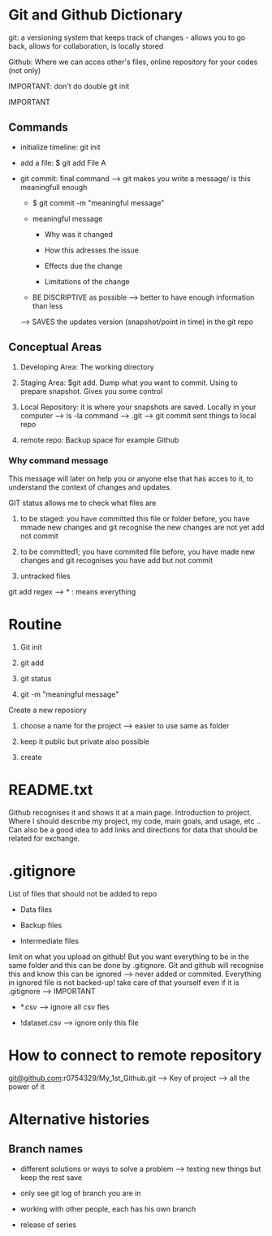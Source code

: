 # Git and Github Dictionary

git: a versioning system that keeps track of changes - allows you to go back, allows for collaboration, is locally stored

Github: Where we can acces other's files, online repository for your codes (not only)

IMPORTANT: don't do double git init 

IMPORTANT

## Commands

- initialize timeline: git init 

- add a file: $ git add File A 

- git commit: final command --> git makes you write a message/ is this meaningfull enough
  
  - $ git commit -m "meaningful message"
  
  - meaningful message
    
    - Why was it changed
    
    - How this adresses the issue 
    
    - Effects due the change
    
    - Limitations of the change 
  
  - BE DISCRIPTIVE as possible --> better to have enough information than less 
  
  --> SAVES the updates version (snapshot/point in time) in the git repo

## Conceptual Areas

1. Developing Area: The working directory 

2. Staging Area: $git add. Dump what you want to commit. Using to prepare snapshot. Gives you some control

3. Local Repository: it is where your snapshots are saved. Locally in your computer --> ls  -la command --> .git --> git commit sent things to local repo

4. remote repo: Backup space for example Github 

### Why command message

This message will later on help you or anyone else that has acces to it, to understand the context of changes and updates.

GIT status allows me to check what files are 

1. to be staged: you have committed this file or folder before, you have mmade new changes and git recognise the new changes are not yet add not commit

2. to be committed1; you have commited file before, you have made new changes and git recognises you have add but not commit

3. untracked files 

git add regex --> * : means everything 

# Routine

1. Git init

2. git add

3. git status 

4. git -m "meaningful message"

Create a new reposiory 

1. choose a name for the project --> easier to use same as folder

2. keep it public but private also possible 

3. create 

# README.txt

Github recognises it and shows it at a main page. Introduction to project. Where I should describe my project, my code, main goals, and usage, etc .. Can also be a good idea to add links and directions for data that should be related for exchange. 

# .gitignore

List of files that should not be added to repo 

- Data files

- Backup files 

- Intermediate files 

limit on what you upload on github!  But you want everything to be in the same folder and this can be done by .gitignore. Git and github will recognise this and know this can be ignored --> never added or commited. Everything in ignored file is not backed-up! take care of that yourself even if it is .gitignore --> IMPORTANT 

- *.csv --> ignore all csv fles

- !dataset.csv --> ignore only this file 

# How to connect to remote repository

git@github.com:r0754329/My_1st_Github.git --> Key of project --> all the power of it 

# Alternative histories

## Branch names

- different solutions or ways to solve a problem --> testing new things but keep the rest save

- only see git log of branch you are in 

- working with other people, each has his own branch 

- release of series 
